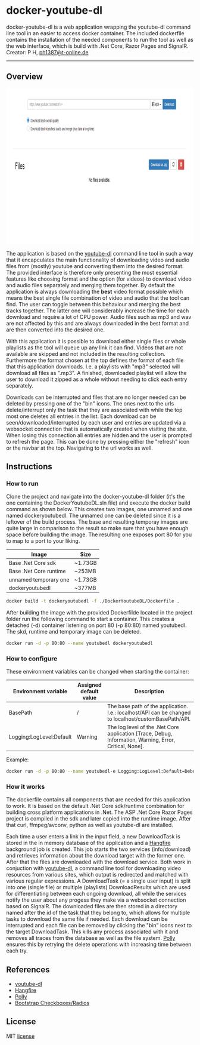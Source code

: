 # docker-youtube-dl
docker-youtube-dl is a web application wrapping the youtube-dl command line tool in an easier to access docker container. The included dockerfile contains the installation of the needed components to run the tool as well as the web interface, which is build with .Net Core, Razor Pages and SignalR.
Creator: P H, ph1387@t-online.de 

---

## Overview
<p align="center">
  <img width="1000" height="418" src="https://github.com/p1387h/docker-youtube-dl/blob/master/youtubedl.gif">
</p>

The application is based on the [youtube-dl](https://github.com/rg3/youtube-dl) command line tool in such a way that it encapculates the main functionality of downloading video and audio files from (mostly) youtube and converting them into the desired format. The provided interface is therefore only presenting the most essential features like choosing format and the option (for videos) to download video and audio files separately and merging them together. By default the application is always downloading the **best** video format possible which means the best single file combination of video and audio that the tool can find. The user can toggle between this behaviour and merging the best tracks together. The latter one will considerably increase the time for each download and require a lot of CPU power. Audio files such as mp3 and wav are not affected by this and are always downloaded in the best format and are then converted into the desired one.

With this application it is possible to download either single files or whole playlists as the tool will queue up any link it can find. Videos that are not available are skipped and not included in the resulting collection. Furthermore the format chosen at the top defines the format of each file that this application downloads. I.e. a playlists with "mp3" selected will download all files as ".mp3". A finished, downloaded playlist will allow the user to download it zipped as a whole without needing to click each entry separately.

Downloads can be interrupted and files that are no longer needed can be deleted by pressing one of the "bin" icons. The ones next to the urls delete/interrupt only the task that they are associated with while the top most one deletes all entries in the list. Each download can be seen/downloaded/interrupted by each user and entries are updated via a websocket connection that is automatically created when visiting the site. When losing this connection all entries are hidden and the user is prompted to refresh the page. This can be done by pressing either the "refresh" icon or the navbar at the top. Navigating to the url works as well.

## Instructions

### How to run
Clone the project and navigate into the docker-youtube-dl folder (it's the one containing the DockerYoutubeDL.sln file) and execute the docker build command as shown below. This creates two images, one unnamed and one named dockeryoutubedl. The unnamed one can be deleted since it is a leftover of the build process. The base and resulting temporay images are quite large in comparison to the result so make sure that you have enough space before building the image. The resulting one exposes port 80 for you to map to a port to your liking.

|Image|Size|
|-|-|
|Base .Net Core sdk|~1.73GB|
|Base .Net Core runtime|~253MB|
|unnamed temporary one|~1.73GB|
|dockeryoutubedl|~377MB|

```sh
docker build -t dockeryoutubedl -f ./DockerYoutubeDL/Dockerfile .
```

After building the image with the provided Dockerfilde located in the project folder run the following command to start a container. This creates a detached (-d) container listening on port 80 (-p 80:80) named youtubedl. The skd, runtime and temporary image can be deleted.

```sh
docker run -d -p 80:80 --name youtubedl dockeryoutubedl
```

### How to configure
These environment variables can be changed when starting the container:

|Environment variable|Assigned default value|Description|
|-|-|-|
|BasePath|/|The base path of the application. I.e.: localhost/API can be changed to localhost/customBasePath/API.|
|Logging:LogLevel:Default|Warning|The log level of the .Net Core application [Trace, Debug, Information, Warning, Error, Critical, None].|

Example:

```sh
docker run -d -p 80:80 --name youtubedl-e Logging:LogLevel:Default=Debug dockeryoutubedl
```

### How it works
The dockerfile contains all components that are needed for this application to work. It is based on the default .Net Core sdk/runtime combination for building cross platform applications in .Net. The ASP .Net Core Razor Pages project is compiled in the sdk and later copied into the runtime image. After that curl, ffmpeg/avconv, python as well as youtube-dl are installed.

Each time a user enters a link in the input field, a new DownloadTask is stored in the in memory database of the application and a [Hangfire](https://github.com/HangfireIO/Hangfire) background job is created. This job starts the two services (info/download) and retrieves information about the download target with the former one. After that the files are downloaded with the download service. Both work in conjuction with [youtube-dl](https://github.com/rg3/youtube-dl), a command line tool for downloading video resources from various sites, which output is redirected and matched with various regular expressions.
A DownloadTask (= a single user input) is split into one (single file) or multiple (playlists) DownloadResults which are used for differentiating between each ongoing download, all while the services notify the user about any progess they make via a websocket connection based on SignalR. The downloaded files are then stored in a directory named after the id of the task that they belong to, which allows for multiple tasks to download the same file if needed. Each download can be interrupted and each file can be removed by clicking the "bin" icons next to the target DownloadTask. This kills any process associated with it and removes all traces from the database as well as the file system. [Polly](https://github.com/App-vNext/Polly) ensures this by retrying the delete operations with increasing time between each try.

## References
- [youtube-dl](https://github.com/rg3/youtube-dl)
- [Hangfire](https://github.com/HangfireIO/Hangfire)
- [Polly](https://github.com/App-vNext/Polly)
- [Bootstrap Checkboxes/Radios](https://bootsnipp.com/snippets/ZkMKE)

## License
MIT [license](https://github.com/p1387h/docker-youtube-dl/blob/master/LICENSE.txt)
